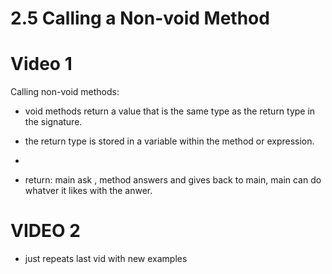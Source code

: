 # 2.5 Calling a Non-void Method

# Video 1
Calling non-void methods:
- void methods return a value that is the same type as the return type in the signature.
- the return type is stored in a variable within the method or expression.
- 

- return: main ask , method answers and gives back to main, main can do whatver it likes with the anwer.

# VIDEO 2
- just repeats last vid with new examples                        